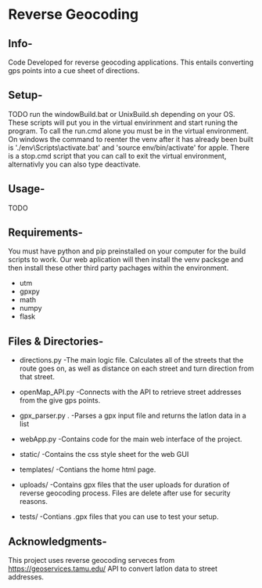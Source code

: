 # Reverse Geocoding 

## Info-
Code Developed for reverse geocoding applications. This entails converting gps points into a cue sheet of directions. 

## Setup-
TODO
run the windowBuild.bat or UnixBuild.sh depending on your OS. These scripts will put you in the virtual envirinment and start runing the program. To call the run.cmd alone you must be in the virtual environment. On windows the command to reenter the venv after it has already been built is './env\Scripts\activate.bat' and 'source env/bin/activate' for apple. There is a stop.cmd script that you can call to exit the virtual environment, alternativly you can also type deactivate.


## Usage- 
TODO

## Requirements-
You must have python and pip preinstalled on your computer for the build scripts to work. Our web aplication will then install the venv packsge and then install these other third party pachages within the environment. 
- utm
- gpxpy
- math
- numpy
- flask

## Files & Directories-
* directions.py
-The main logic file. Calculates all of the streets that the route goes on, as well as distance on each street and turn direction from that street. 

* openMap_API.py
-Connects with the API to retrieve street addresses from the give gps points.

* gpx_parser.py .
-Parses a gpx input file and returns the latlon data in a list

* webApp.py
-Contains code for the main web interface of the project.

* static/
-Contains the css style sheet for the web GUI

* templates/
-Contians the home html page.

* uploads/
-Contains gpx files that the user uploads for duration of reverse geocoding process. Files are delete after use for security reasons. 

* tests/
-Contians .gpx files that you can use to test your setup.

## Acknowledgments-
This project uses reverse geocoding serveces from https://geoservices.tamu.edu/ API to convert latlon data to street addresses. 
